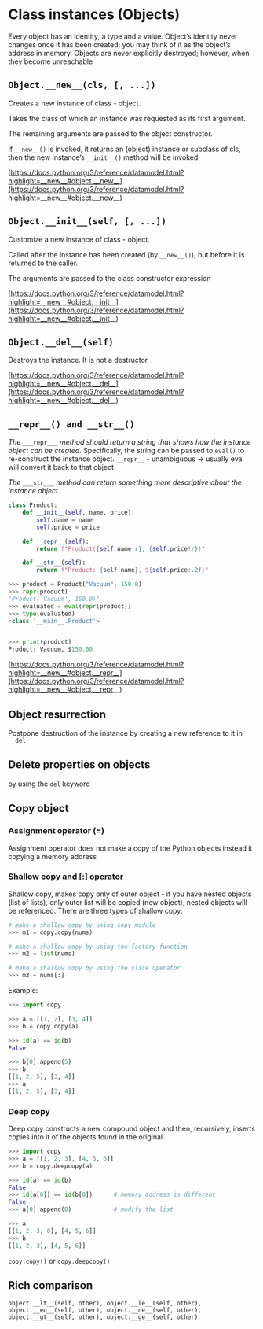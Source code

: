 
# Class instances (Objects)
Every object has an identity, a type and a value. Object’s identity never changes once it has been created; you may think of it as the object’s address in memory. Objects are never explicitly destroyed; however, when they become unreachable
  
## `Object.__new__(cls, [, ...])`
Creates a new instance of class - object.

Takes the class of which an instance was requested as its first argument.

The remaining arguments are passed to the object constructor.

If `__new__()` is invoked, it returns an (object) instance or subclass of cls, then the new instance’s `__init__()` method will be invoked

[https://docs.python.org/3/reference/datamodel.html?highlight=__new__#object.__new__](https://docs.python.org/3/reference/datamodel.html?highlight=__new__#object.__new__)
  
## `Object.__init__(self, [, ...])`
Customize a new instance of class - object.

Called after the instance has been created (by `__new__()`), but before it is returned to the caller.

The arguments are passed to the class constructor expression

[https://docs.python.org/3/reference/datamodel.html?highlight=__new__#object.__init__](https://docs.python.org/3/reference/datamodel.html?highlight=__new__#object.__init__)
  
## `Object.__del__(self)`
Destroys the instance. It is not a destructor

[https://docs.python.org/3/reference/datamodel.html?highlight=__new__#object.__del__](https://docs.python.org/3/reference/datamodel.html?highlight=__new__#object.__del__)
  
## `__repr__() and __str__()`

_The_ `___repr___` _method should return a string that shows how the instance object can be created._ Specifically, the string can be passed to `eval()` to re-construct the instance object.
`__repr__` - unambiguous -> usually eval will convert it back to that object

_The_ `___str___` _method can return something more descriptive about the instance object._

```python
class Product:
	def __init__(self, name, price):
		self.name = name
		self.price = price

	def __repr__(self):
		return f"Product({self.name!r}, {self.price!r})"

	def __str__(self):
		return f"Product: {self.name}, ${self.price:.2f}"

>>> product = Product("Vacuum", 150.0)
>>> repr(product)
"Product('Vacuum', 150.0)"
>>> evaluated = eval(repr(product))
>>> type(evaluated)
<class '__main__.Product'>


>>> print(product)  
Product: Vacuum, $150.00
```



[https://docs.python.org/3/reference/datamodel.html?highlight=__new__#object.__repr__](https://docs.python.org/3/reference/datamodel.html?highlight=__new__#object.__repr__)
  
## Object resurrection
Postpone destruction of the instance by creating a new reference to it in `__del__`
  
## Delete properties on objects
by using the `del` keyword
  
## Copy object
### Assignment operator (=)
Assignment operator does not make a copy of the Python objects instead it copying a memory address

### Shallow copy and [:] operator
Shallow copy, makes copy only of outer object - if you have nested objects (list of lists), only outer list will be copied (new object), nested objects will be referenced.
There are three types of shallow copy:
```python
# make a shallow copy by using copy module
>>> m1 = copy.copy(nums)       

# make a shallow copy by using the factory function
>>> m2 = list(nums)    

# make a shallow copy by using the slice operator
>>> m3 = nums[:]       
```
Example:
```python
>>> import copy

>>> a = [[1, 2], [3, 4]]            
>>> b = copy.copy(a)

>>> id(a) == id(b)
False

>>> b[0].append(5)
>>> b
[[1, 2, 5], [3, 4]]
>>> a
[[1, 2, 5], [3, 4]]
```

### Deep copy
Deep copy constructs a new compound object and then, recursively, inserts copies into it of the objects found in the original.
```python
>>> import copy
>>> a = [[1, 2, 3], [4, 5, 6]]  
>>> b = copy.deepcopy(a)                     

>>> id(a) == id(b)
False
>>> id(a[0]) == id(b[0])      # memory address is different      
False
>>> a[0].append(8)            # modify the list                                                                                                                                            

>>> a
[[1, 2, 3, 8], [4, 5, 6]]
>>> b
[[1, 2, 3], [4, 5, 6]] 
```
`copy.copy()` or `copy.deepcopy()`
  
## Rich comparison
`object.__lt__(self, other), object.__le__(self, other), object.__eq__(self, other), object.__ne__(self, other), object.__gt__(self, other), object.__ge__(self, other)`


<!--stackedit_data:
eyJoaXN0b3J5IjpbLTEzNzMyOTE3NTYsNTUwNjU0NzI3LC0xNz
E4OTU0MDY5XX0=
-->